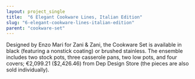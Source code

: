 ```yaml
---
layout: project_single
title:  "6 Elegant Cookware Lines, Italian Edition"
slug: "6-elegant-cookware-lines-italian-edition"
parent: "cookware-set"
---
```

Designed by Enzo Mari for Zani & Zani, the Cookware Set is available in black (featuring a nonstick coating) or brushed stainless. The ensemble includes two stock pots, three casserole pans, two low pots, and four covers; €2,099.21 ($2,426.46) from Dep Design Store (the pieces are also sold individually).